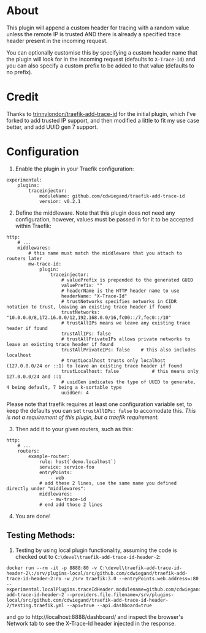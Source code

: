 # About

This plugin will append a custom header for tracing with a random value unless the remote IP is trusted AND there is already a specified trace header present in the incoming request.

You can optionally customise this by specifying a custom header name that the plugin will look for in the incoming request (defaults to `X-Trace-Id`) and you can also specify a custom prefix to be added to that value (defaults to no prefix).

# Credit

Thanks to [trinnylondon/traefik-add-trace-id](https://github.com/trinnylondon/traefik-add-trace-id) for the initial plugin, which I've forked to add trusted IP support, and then modified a little to fit my use case better, and add UUID gen 7 support.

# Configuration
1. Enable the plugin in your Traefik configuration:

```
experimental:
	plugins:
		traceinjector:
			moduleName: github.com/cdwiegand/traefik-add-trace-id
			version: v0.2.1
```

2. Define the middleware. Note that this plugin does not need any configuration, however, values must be passed in for it to be accepted within Traefik:
```
http:
	# ...
	middlewares:
		# this name must match the middleware that you attach to routers later
		mw-trace-id:
			plugin:
				traceinjector:
					# valuePrefix is prepended to the generated GUID
					valuePrefix: ""
					# headerName is the HTTP header name to use
					headerName: "X-Trace-Id"
					# trustNetworks specifies networks in CIDR notation to trust, leaving an existing trace header if found
					trustNetworks: "10.0.0.0/8,172.16.0.0/12,192.168.0.0/16,fc00::/7,fec0::/10"
					# trustAllIPs means we leave any existing trace header if found
					trustAllIPs: false
					# trustAllPrivateIPs allows private networks to leave an existing trace header if found
					trustAllPrivateIPs: false	 # this also includes localhost
					# trustLocalhost trusts only localhost (127.0.0.0/24 or ::1) to leave an existing trace header if found
					trustLocalhost: false			 # this means only 127.0.0.0/24 and ::1
					# uuidGen indicates the type of UUID to generate, 4 being default, 7 being a k-sortable type
					uuidGen: 4
```
Please note that traefik requires at least one configuration variable set, to keep the defaults you can set `trustAllIPs: false` to accomodate this. *This is not a requirement of this plugin, but a traefik requirement.*

3. Then add it to your given routers, such as this:
```
http:
	# ...
	routers:
		example-router:
			rule: host(`demo.localhost`)
			service: service-foo
			entryPoints:
				- web
			# add these 2 lines, use the same name you defined directly under "middlewares":
			middlewares: 
				- mw-trace-id
			# end add those 2 lines
```

4. You are done!

## Testing Methods:
1. Testing by using local plugin functionality, assuming the code is checked out to `C:\devel\traefik-add-trace-id-header-2`:
```
docker run --rm -it -p 8888:80 -v C:\devel\traefik-add-trace-id-header-2\:/srv/plugins-local/src/github.com/cdwiegand/traefik-add-trace-id-header-2:ro -w /srv traefik:3.0 --entryPoints.web.address=:80 --experimental.localPlugins.traceIdHeader.modulename=github.com/cdwiegand/traefik-add-trace-id-header-2 --providers.file.filename=/srv/plugins-local/src/github.com/cdwiegand/traefik-add-trace-id-header-2/testing.traefik.yml --api=true --api.dashboard=true
```
and go to http://localhost:8888/dashboard/ and inspect the browser's Network tab to see the X-Trace-Id header injected in the response.
